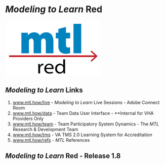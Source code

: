 # _Modeling to Learn_ Red

[<img src = "https://github.com/lzim/teampsd/blob/master/resources/logos/mtl_how_red.png"
     height = "175" width = "300">](https://github.com/lzim/mtl) 

## *Modeling to Learn* Links
1. www.mtl.how/live - _Modeling to Learn_ Live Sessions - Adobe Connect Room
2. www.mtl.how/data - Team Data User Interface - **Internal for VHA Providers Only
3. www.mtl.how/team - Team Participatory System Dynamics - The _MTL_ Research & Development Team
4. www.mtl.how/tms - VA TMS 2.0 Learning System for Accreditation
5. www.mtl.how/refs - _MTL_ References 

## _Modeling to Learn_ Red - Release 1.8
